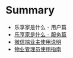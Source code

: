 # Summary

* 乐享家是什么 - 用户篇
* [乐享家是什么 - 服务篇](chapter1.md)
* [微信端业主使用说明](wei-xin-duan-ye-zhu-shi-yong-shuo-ming.md)
* [物业管理员使用指南](wu-ye-guan-li-yuan-shi-yong-zhi-nan.md)



